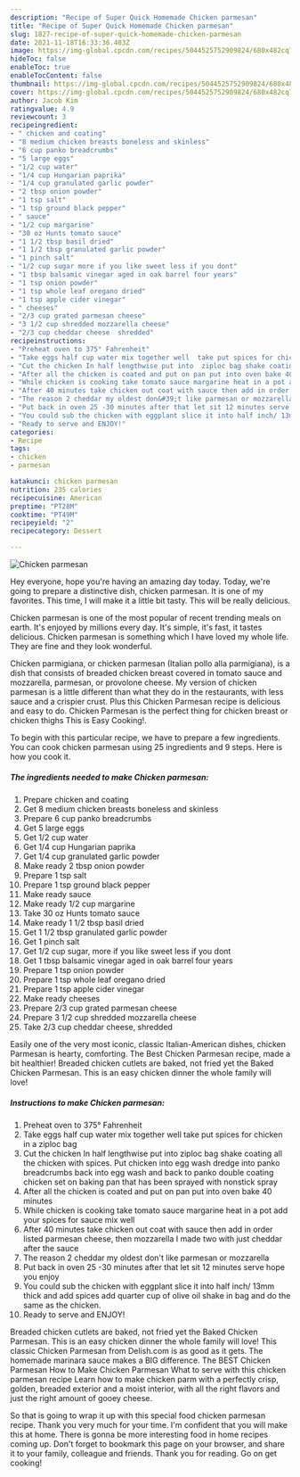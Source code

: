 ```yaml
---
description: "Recipe of Super Quick Homemade Chicken parmesan"
title: "Recipe of Super Quick Homemade Chicken parmesan"
slug: 1827-recipe-of-super-quick-homemade-chicken-parmesan
date: 2021-11-18T16:33:36.403Z
image: https://img-global.cpcdn.com/recipes/5044525752909824/680x482cq70/chicken-parmesan-recipe-main-photo.jpg
hideToc: false
enableToc: true
enableTocContent: false
thumbnail: https://img-global.cpcdn.com/recipes/5044525752909824/680x482cq70/chicken-parmesan-recipe-main-photo.jpg
cover: https://img-global.cpcdn.com/recipes/5044525752909824/680x482cq70/chicken-parmesan-recipe-main-photo.jpg
author: Jacob Kim
ratingvalue: 4.9
reviewcount: 3
recipeingredient:
- " chicken and coating"
- "8 medium chicken breasts boneless and skinless"
- "6 cup panko breadcrumbs"
- "5 large eggs"
- "1/2 cup water"
- "1/4 cup Hungarian paprika"
- "1/4 cup granulated garlic powder"
- "2 tbsp onion powder"
- "1 tsp salt"
- "1 tsp ground black pepper"
- " sauce"
- "1/2 cup margarine"
- "30 oz Hunts tomato sauce"
- "1 1/2 tbsp basil dried"
- "1 1/2 tbsp granulated garlic powder"
- "1 pinch salt"
- "1/2 cup sugar more if you like sweet less if you dont"
- "1 tbsp balsamic vinegar aged in oak barrel four years"
- "1 tsp onion powder"
- "1 tsp whole leaf oregano dried"
- "1 tsp apple cider vinegar"
- " cheeses"
- "2/3 cup grated parmesan cheese"
- "3 1/2 cup shredded mozzarella cheese"
- "2/3 cup cheddar cheese  shredded"
recipeinstructions:
- "Preheat oven to 375° Fahrenheit"
- "Take eggs half cup water mix together well  take put spices for chicken in a ziploc bag"
- "Cut the chicken In half lengthwise put into  ziploc bag shake coating all the chicken with spices. Put chicken into egg wash dredge into panko breadcrumbs back into egg wash and back to panko double coating chicken set on baking pan that has been sprayed with nonstick spray"
- "After all the chicken is coated and put on pan put into oven bake 40 minutes"
- "While chicken is cooking take tomato sauce margarine heat in a pot add your spices for sauce mix well"
- "After 40 minutes take chicken out coat with sauce then add in order listed parmesan cheese, then mozzarella I made two with just cheddar after the sauce"
- "The reason 2 cheddar my oldest don&#39;t like parmesan or mozzarella"
- "Put back in oven 25 -30 minutes after that let sit 12 minutes serve hope you enjoy"
- "You could sub the chicken with eggplant slice it into half inch/ 13mm thick and add spices add quarter cup of olive oil shake in bag and do the same as the chicken."
- "Ready to serve and ENJOY!"
categories:
- Recipe
tags:
- chicken
- parmesan

katakunci: chicken parmesan 
nutrition: 235 calories
recipecuisine: American
preptime: "PT28M"
cooktime: "PT49M"
recipeyield: "2"
recipecategory: Dessert

---
```



![Chicken parmesan](https://img-global.cpcdn.com/recipes/5044525752909824/680x482cq70/chicken-parmesan-recipe-main-photo.jpg)

Hey everyone, hope you're having an amazing day today. Today, we're going to prepare a distinctive dish, chicken parmesan. It is one of my favorites. This time, I will make it a little bit tasty. This will be really delicious.

Chicken parmesan is one of the most popular of recent trending meals on earth. It's enjoyed by millions every day. It's simple, it's fast, it tastes delicious. Chicken parmesan is something which I have loved my whole life. They are fine and they look wonderful.

Chicken parmigiana, or chicken parmesan (Italian pollo alla parmigiana), is a dish that consists of breaded chicken breast covered in tomato sauce and mozzarella, parmesan, or provolone cheese. My version of chicken parmesan is a little different than what they do in the restaurants, with less sauce and a crispier crust. Plus this Chicken Parmesan recipe is delicious and easy to do. Chicken Parmesan is the perfect thing for chicken breast or chicken thighs This is Easy Cooking!.


To begin with this particular recipe, we have to prepare a few ingredients. You can cook chicken parmesan using 25 ingredients and 9 steps. Here is how you cook it.

<!--inarticleads1-->

##### The ingredients needed to make Chicken parmesan:

1. Prepare  chicken and coating
1. Get 8 medium chicken breasts boneless and skinless
1. Prepare 6 cup panko breadcrumbs
1. Get 5 large eggs
1. Get 1/2 cup water
1. Get 1/4 cup Hungarian paprika
1. Get 1/4 cup granulated garlic powder
1. Make ready 2 tbsp onion powder
1. Prepare 1 tsp salt
1. Prepare 1 tsp ground black pepper
1. Make ready  sauce
1. Make ready 1/2 cup margarine
1. Take 30 oz Hunts tomato sauce
1. Make ready 1 1/2 tbsp basil dried
1. Get 1 1/2 tbsp granulated garlic powder
1. Get 1 pinch salt
1. Get 1/2 cup sugar, more if you like sweet less if you dont
1. Get 1 tbsp balsamic vinegar aged in oak barrel four years
1. Prepare 1 tsp onion powder
1. Prepare 1 tsp whole leaf oregano dried
1. Prepare 1 tsp apple cider vinegar
1. Make ready  cheeses
1. Prepare 2/3 cup grated parmesan cheese
1. Prepare 3 1/2 cup shredded mozzarella cheese
1. Take 2/3 cup cheddar cheese,  shredded


Easily one of the very most iconic, classic Italian-American dishes, chicken Parmesan is hearty, comforting. The Best Chicken Parmesan recipe, made a bit healthier! Breaded chicken cutlets are baked, not fried yet the Baked Chicken Parmesan. This is an easy chicken dinner the whole family will love! 

<!--inarticleads2-->

##### Instructions to make Chicken parmesan:

1. Preheat oven to 375° Fahrenheit
1. Take eggs half cup water mix together well  take put spices for chicken in a ziploc bag
1. Cut the chicken In half lengthwise put into  ziploc bag shake coating all the chicken with spices. Put chicken into egg wash dredge into panko breadcrumbs back into egg wash and back to panko double coating chicken set on baking pan that has been sprayed with nonstick spray
1. After all the chicken is coated and put on pan put into oven bake 40 minutes
1. While chicken is cooking take tomato sauce margarine heat in a pot add your spices for sauce mix well
1. After 40 minutes take chicken out coat with sauce then add in order listed parmesan cheese, then mozzarella I made two with just cheddar after the sauce
1. The reason 2 cheddar my oldest don&#39;t like parmesan or mozzarella
1. Put back in oven 25 -30 minutes after that let sit 12 minutes serve hope you enjoy
1. You could sub the chicken with eggplant slice it into half inch/ 13mm thick and add spices add quarter cup of olive oil shake in bag and do the same as the chicken.
1. Ready to serve and ENJOY!

Breaded chicken cutlets are baked, not fried yet the Baked Chicken Parmesan. This is an easy chicken dinner the whole family will love! This classic Chicken Parmesan from Delish.com is as good as it gets. The homemade marinara sauce makes a BIG difference. The BEST Chicken Parmesan How to Make Chicken Parmesan What to serve with this chicken parmesan recipe Learn how to make chicken parm with a perfectly crisp, golden, breaded exterior and a moist interior, with all the right flavors and just the right amount of gooey cheese. 

So that is going to wrap it up with this special food chicken parmesan recipe. Thank you very much for your time. I'm confident that you will make this at home. There is gonna be more interesting food in home recipes coming up. Don't forget to bookmark this page on your browser, and share it to your family, colleague and friends. Thank you for reading. Go on get cooking!
